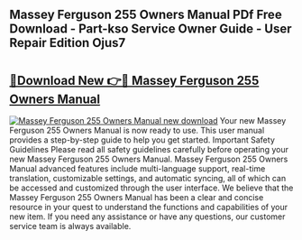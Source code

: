## Massey Ferguson 255 Owners Manual PDf Free Download - Part-kso Service Owner Guide - User Repair Edition Ojus7

# <h2><a href="http://bc9556.oget.top/?id=Massey+Ferguson+255+Owners+Manual">🔗Download New 👉🔴 Massey Ferguson 255 Owners Manual</a></h2>

[![Massey Ferguson 255 Owners Manual new download](https://i.imgur.com/5g1atiW.png)](http://bc9556.oget.top/?id=Massey+Ferguson+255+Owners+Manual)
Your new Massey Ferguson 255 Owners Manual is now ready to use. This user manual provides a step-by-step guide to help you get started. Important Safety Guidelines Please read all safety guidelines carefully before operating your new Massey Ferguson 255 Owners Manual. Massey Ferguson 255 Owners Manual advanced features include multi-language support, real-time translation, customizable settings, and automatic syncing, all of which can be accessed and customized through the user interface. We believe that the Massey Ferguson 255 Owners Manual has been a clear and concise resource in your quest to understand the functions and capabilities of your new item. If you need any assistance or have any questions, our customer service team is always available.
